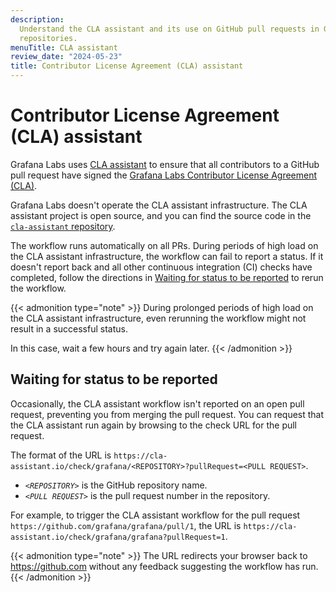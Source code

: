 ```yaml
---
description:
  Understand the CLA assistant and its use on GitHub pull requests in Grafana
  repositories.
menuTitle: CLA assistant
review_date: "2024-05-23"
title: Contributor License Agreement (CLA) assistant
---
```


# Contributor License Agreement (CLA) assistant

Grafana Labs uses [CLA assistant](https://cla-assistant.io/) to ensure that all contributors to a GitHub pull request have signed the [Grafana Labs Contributor License Agreement (CLA)](https://grafana.com/docs/grafana/latest/developers/cla/).

Grafana Labs doesn't operate the CLA assistant infrastructure.
The CLA assistant project is open source, and you can find the source code in the [`cla-assistant` repository](https://github.com/cla-assistant/cla-assistant).

The workflow runs automatically on all PRs.
During periods of high load on the CLA assistant infrastructure, the workflow can fail to report a status.
If it doesn't report back and all other continuous integration (CI) checks have completed, follow the directions in [Waiting for status to be reported](#waiting-for-status-to-be-reported) to rerun the workflow.

{{< admonition type="note" >}}
During prolonged periods of high load on the CLA assistant infrastructure, even rerunning the workflow might not result in a successful status.

In this case, wait a few hours and try again later.
{{< /admonition >}}

<!-- vale Grafana.Gerunds = NO -->
<!-- vale Grafana.GooglePassive = NO -->
<!-- This heading matches the text that is displayed when the check hasn't run -->

## Waiting for status to be reported

<!-- vale Grafana.Gerunds = YES -->
<!-- vale Grafana.GooglePassive = YES -->

Occasionally, the CLA assistant workflow isn't reported on an open pull request, preventing you from merging the pull request.
You can request that the CLA assistant run again by browsing to the check URL for the pull request.

The format of the URL is `https://cla-assistant.io/check/grafana/<REPOSITORY>?pullRequest=<PULL REQUEST>`.

- _`<REPOSITORY>`_ is the GitHub repository name.
- _`<PULL REQUEST>`_ is the pull request number in the repository.

For example, to trigger the CLA assistant workflow for the pull request `https://github.com/grafana/grafana/pull/1`, the URL is `https://cla-assistant.io/check/grafana/grafana?pullRequest=1`.

{{< admonition type="note" >}}
The URL redirects your browser back to https://github.com without any feedback suggesting the workflow has run.
{{< /admonition >}}
